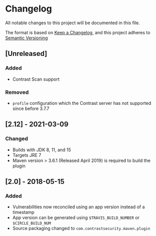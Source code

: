 # Changelog
All notable changes to this project will be documented in this file.

The format is based on [Keep a Changelog](https://keepachangelog.com/en/1.0.0/),
and this project adheres to [Semantic Versioning](https://semver.org/spec/v2.0.0.html)

## [Unreleased]
### Added
- Contrast Scan support

### Removed
- `profile` configuration which the Contrast server has not supported since before 3.7.7


## [2.12] - 2021-03-09
### Changed
- Builds with JDK 8, 11, and 15
- Targets JRE 7
- Maven version > 3.6.1 (Released April 2019) is required to build the plugin


## [2.0] - 2018-05-15
### Added
- Vulnerabilities now reconciled using an app version instead of a timestamp
- App version can be generated using `$TRAVIS_BUILD_NUMBER` or `$CIRCLE_BUILD_NUM`
- Source packaging changed to `com.contrastsecurity.maven.plugin`